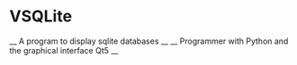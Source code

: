 # VSQLite




__ A program to display sqlite databases __
__ Programmer with Python and the graphical interface Qt5 __
